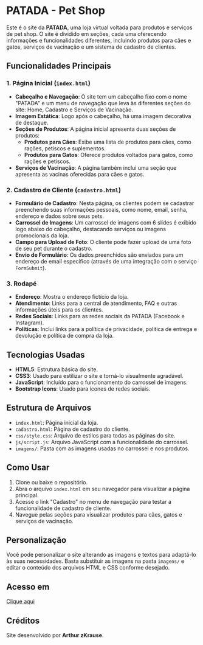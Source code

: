# PATADA - Pet Shop

Este é o site da **PATADA**, uma loja virtual voltada para produtos e serviços de pet shop. O site é dividido em seções, cada uma oferecendo informações e funcionalidades diferentes, incluindo produtos para cães e gatos, serviços de vacinação e um sistema de cadastro de clientes.

## Funcionalidades Principais

### 1. Página Inicial (`index.html`)
- **Cabeçalho e Navegação**: O site tem um cabeçalho fixo com o nome "PATADA" e um menu de navegação que leva às diferentes seções do site: Home, Cadastro e Serviços de Vacinação.
- **Imagem Estática**: Logo após o cabeçalho, há uma imagem decorativa de destaque.
- **Seções de Produtos**: A página inicial apresenta duas seções de produtos:
  - **Produtos para Cães**: Exibe uma lista de produtos para cães, como rações, petiscos e suplementos.
  - **Produtos para Gatos**: Oferece produtos voltados para gatos, como rações e petiscos.
- **Serviços de Vacinação**: A página também inclui uma seção que apresenta as vacinas oferecidas para cães e gatos.

### 2. Cadastro de Cliente (`cadastro.html`)
- **Formulário de Cadastro**: Nesta página, os clientes podem se cadastrar preenchendo suas informações pessoais, como nome, email, senha, endereço e dados sobre seus pets.
- **Carrossel de Imagens**: Um carrossel de imagens com 6 slides é exibido logo abaixo do cabeçalho, destacando serviços ou imagens promocionais da loja.
- **Campo para Upload de Foto**: O cliente pode fazer upload de uma foto de seu pet durante o cadastro.
- **Envio de Formulário**: Os dados preenchidos são enviados para um endereço de email específico (através de uma integração com o serviço `FormSubmit`).

### 3. Rodapé
- **Endereço**: Mostra o endereço fictício da loja.
- **Atendimento**: Links para a central de atendimento, FAQ e outras informações úteis para os clientes.
- **Redes Sociais**: Links para as redes sociais da PATADA (Facebook e Instagram).
- **Políticas**: Inclui links para a política de privacidade, política de entrega e devolução e política de compra da loja.

## Tecnologias Usadas

- **HTML5**: Estrutura básica do site.
- **CSS3**: Usado para estilizar o site e torná-lo visualmente agradável.
- **JavaScript**: Incluído para o funcionamento do carrossel de imagens.
- **Bootstrap Icons**: Usado para ícones de redes sociais.

## Estrutura de Arquivos

- `index.html`: Página inicial da loja.
- `cadastro.html`: Página de cadastro do cliente.
- `css/style.css`: Arquivo de estilos para todas as páginas do site.
- `js/script.js`: Arquivo JavaScript com a funcionalidade do carrossel.
- `imagens/`: Pasta com as imagens usadas no carrossel e nos produtos.

## Como Usar

1. Clone ou baixe o repositório.
2. Abra o arquivo `index.html` em seu navegador para visualizar a página principal.
3. Acesse o link "Cadastro" no menu de navegação para testar a funcionalidade de cadastro de cliente.
4. Navegue pelas seções para visualizar produtos para cães, gatos e serviços de vacinação.

## Personalização

Você pode personalizar o site alterando as imagens e textos para adaptá-lo às suas necessidades. Basta substituir as imagens na pasta `imagens/` e editar o conteúdo dos arquivos HTML e CSS conforme desejado.

## Acesso em
[Clique aqui](https://arthurzkrause.github.io/Patada-petshop/)

## Créditos

Site desenvolvido por **Arthur zKrause**.
